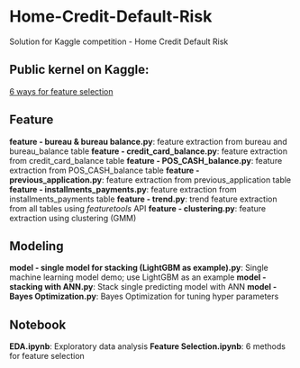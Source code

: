 # Home-Credit-Default-Risk
Solution for Kaggle competition - Home Credit Default Risk

## Public kernel on Kaggle: 
[6 ways for feature selection](https://www.kaggle.com/sz8416/6-ways-for-feature-selection)

## Feature
**feature - bureau & bureau balance.py**: feature extraction from bureau and bureau_balance table
**feature - credit_card_balance.py**: feature extraction from credit_card_balance table
**feature - POS_CASH_balance.py**: feature extraction from POS_CASH_balance table
**feature - previous_application.py**: feature extraction from previous_application table
**feature - installments_payments.py**: feature extraction from installments_payments table
**feature - trend.py**: trend feature extraction from all tables using *featuretools* API
**feature - clustering.py**: feature extraction using clustering (GMM)

## Modeling
**model - single model for stacking (LightGBM as example).py**: Single machine learning model demo; use LightGBM as an example
**model - stacking with ANN.py**: Stack single predicting model with ANN
**model - Bayes Optimization.py**: Bayes Optimization for tuning hyper parameters

## Notebook
**EDA.ipynb**: Exploratory data analysis
**Feature Selection.ipynb**: 6 methods for feature selection


